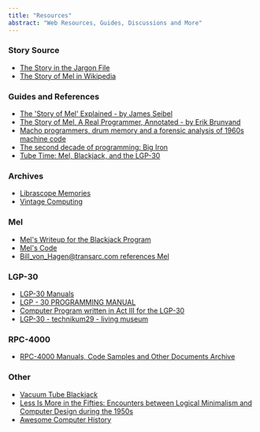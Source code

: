 ```yaml
---
title: "Resources"
abstract: "Web Resources, Guides, Discussions and More"
---
```


### Story Source

- [The Story in the Jargon File](http://www.catb.org/jargon/html/story-of-mel.html)
- [The Story of Mel in Wikipedia](https://en.wikipedia.org/wiki/The_Story_of_Mel)

### Guides and References

- [The 'Story of Mel' Explained - by James Seibel](https://jamesseibel.com/the-story-of-mel/)
- [The Story of Mel, A Real Programmer, Annotated - by Erik Brunvand](https://www.cs.utah.edu/~elb/folklore/mel-annotated/mel-annotated.html)
- [Macho programmers, drum memory and a forensic analysis of 1960s machine code](https://www.freecodecamp.org/news/macho-programmers-drum-memory-and-a-forensic-analysis-of-1960s-machine-code-6c5da6a40244/)
- [The second decade of programming: Big Iron](https://hackernoon.com/https-medium-com-it-explained-for-normal-people-big-iron-6aee4e32ed51)
- [Tube Time: Mel, Blackjack, and the LGP-30](http://tubetime.us/index.php/2014/06/14/mel-blackjack-and-the-lgp-30/)

### Archives

- [Librascope Memories](https://librascopememories.blogspot.com/)
- [Vintage Computing](http://www.e-basteln.de/computing/)

### Mel

- [Mel's Writeup for the Blackjack Program](http://bitsavers.trailing-edge.com/pdf/royalPrecision/RPC-4000/programWriteups/W1-01.0_Blackjack_Game.pdf)
- [Mel's Code](https://www.bemorehealthy.com/LGP-30Computer/The30.htm)
- [Bill_von_Hagen@transarc.com references Mel](http://foldoc.org/pub/misc/MelKaye.txt)

### LGP-30

- [LGP-30 Manuals](http://www.bitsavers.org/pdf/royalPrecision/LGP-30/)
- [LGP - 30 PROGRAMMING MANUAL](http://ed-thelen.org/comp-hist/lgp-30-man.html)
- [Computer Program written in Act III for the LGP-30](https://theworld.com/~reinhold/comp-hist/actiiisample.html)
- [LGP-30 - technikum29 - living museum](https://technikum29.de/en/computer/lgp30)

### RPC-4000

- [RPC-4000 Manuals, Code Samples and Other Documents Archive](http://www.bitsavers.org/pdf/royalPrecision/RPC-4000/)

### Other

- [Vacuum Tube Blackjack](https://twitter.com/ewbarnard/status/1034892590003482626?ref_src=twsrc%5Etfw)
- [Less Is More in the Fifties: Encounters between Logical Minimalism and Computer Design during the 1950s](https://hal.univ-lille.fr/hal-01345592v3/document)
- [Awesome Computer History](https://github.com/watson/awesome-computer-history)

<!-- TODO: Sort and Edit -->
<!--- Global resources --->
<!-- [ycombinator discussion]: https://news.ycombinator.com/item?id=20489273 -->
<!-- ### Online resources -->
<!-- - [YCombinator discussion] claiming that the hack was pefromed on the LGP-30 emulator -->
<!-- - A detailed attempt by David Nugent to [reconstruct] the hack, based on real rpc-4000 data -->
<!-- ### Discussions -->
<!-- - [YCombinator discussion] -->
<!-- ### Wikipedia -->
<!-- - [Royal McBee](https://en.wikipedia.org/wiki/Royal_Typewriter_Company#Computers) -->
<!-- - [Real Programmers Don't Use Pascal](https://en.wikipedia.org/wiki/Real_Programmers_Don%27t_Use_Pascal) -->
<!-- - [Librascope](https://en.wikipedia.org/wiki/Librascope) -->
<!-- - [The Old Clculator Museum](https://www.oldcalculatormuseum.com/index.html]) -->
